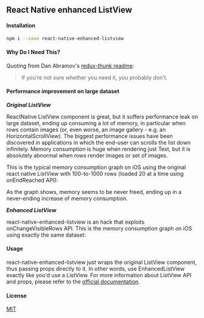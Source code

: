 ## **React Native enhanced ListView**

#### **Installation**
````sh
npm i --save react-native-enhanced-listview
````


#### **Why Do I Need This?**

Quoting from Dan Abramov's [redux-thunk readme](https://github.com/gaearon/redux-thunk#why-do-i-need-this):

> If you’re not sure whether you need it, you probably don’t.


#### Performance improvement on large dataset

***Original ListView***

ReactNative ListView component is great, but it suffers performance leak on large dataset, ending up consuming a lot of memory, in particular when rows contain images (or, even worse, an image gallery - e.g. an HorizontalScrollView). 
The biggest performance issues have been discovered in applications in which the end-user can scrolls the list down infinitely. Memory consumption is huge when rendering just Text, but it is absolutely abnormal when rows render images or set of images.

This is the typical memory consumption graph on iOS using the original react native ListView with 100-to-1000 rows (loaded 20 at a time using onEndReached API):

As the graph shows, memory seems to be never freed, ending up in a never-ending increase of memory consumption.

***Enhanced ListView***

react-native-enhanced-listview is an hack that exploits onChangeVisibleRows API. This is the memory consumption graph on iOS using exactly the same dataset:


#### Usage

react-native-enhanced-listview just wraps the original ListView component, thus passing props directly to it. In other words, use EnhancedListView exactly like you'd use a ListView. For more information about ListView API and props, please refer to the [official documentation](https://facebook.github.io/react-native/docs/listview.html).

#### License

[MIT](https://opensource.org/licenses/MIT)
